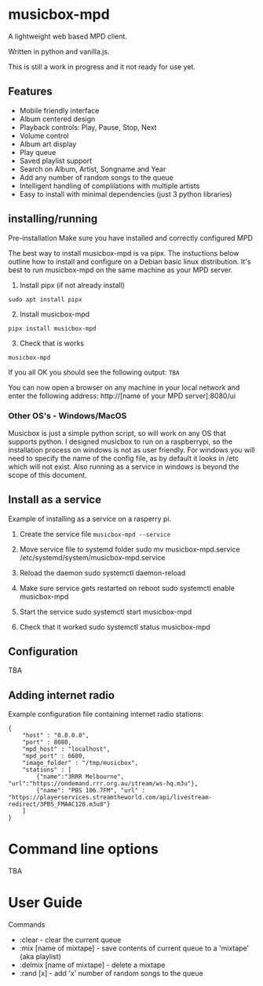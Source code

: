 # musicbox-mpd

A lightweight web based MPD client.

Written in python and vanilla.js.

This is still a work in progress and it not ready for use yet.

## Features

- Mobile friendly interface
- Album centered design
- Playback controls: Play, Pause, Stop, Next
- Volume control
- Album art display
- Play queue
- Saved playlist support
- Search on Album, Artist, Songname and Year
- Add any number of random songs to the queue
- Intelligent handling of complilations with multiple artists
- Easy to install with minimal dependencies (just 3 python libraries)

## installing/running

Pre-installation
Make sure you have installed and correctly configured MPD

The best way to install musicbox-mpd is va pipx.  The instuctions below outline how to install and configure on a Debian basic linux distribution.  It's best to run musicbox-mpd on the same machine as your MPD server.

1. Install pipx (if not already install)
```
sudo apt install pipx
```

2. Install musicbox-mpd

```
pipx install musicbox-mpd
```

3. Check that is works
```
musicbox-mpd
```
If you all OK you should see the following output:
``
TBA
``

You can now open a browser on any machine in your local network and enter the following address: http://[name of your MPD server]:8080/ui

### Other OS's - Windows/MacOS
Musicbox is just a simple python script, so will work on any OS that supports python.  I designed musicbox to run on a raspberrypi, so the installation process on windows is not as user friendly.
For windows you will need to specify the name of the config file, as by default it looks in /etc which will not exist. Also running as a service in windows is beyond the scope of this document.

## Install as a service

Example of installing as a service on a rasperry pi.

1. Create the service file
   `musicbox-mpd --service`

2. Move service file to systemd folder 
   sudo mv musicbox-mpd.service /etc/systemd/system/musicbox-mpd.service

3. Reload the daemon
   sudo systemctl daemon-reload

4. Make sure service gets restarted on reboot
   sudo systemctl enable musicbox-mpd

5. Start the service
   sudo systemctl start musicbox-mpd

6. Check that it worked
   sudo systemctl status musicbox-mpd

## Configuration

TBA

## Adding internet radio


Example configuration file containing internet radio stations:

```
{
    "host" : "0.0.0.0",
    "port" : 8080,
    "mpd_host" : "localhost",
    "mpd_port" : 6600,
    "image_folder" : "/tmp/musicbox",
    "stations" : [
        {"name":"3RRR Melbourne", "url":"https://ondemand.rrr.org.au/stream/ws-hq.m3u"},
        {"name": "PBS 106.7FM", "url" : "https://playerservices.streamtheworld.com/api/livestream-redirect/3PBS_FMAAC128.m3u8"}
    ]
}
```
# Command line options
TBA

# User Guide

Commands

- :clear - clear the current queue
- :mix [name of mixtape] - save contents of current queue to a 'mixtape' (aka playlist)
- :delmix [name of mixtape] - delete a mixtape
- :rand [x] - add 'x' number of random songs to the queue
